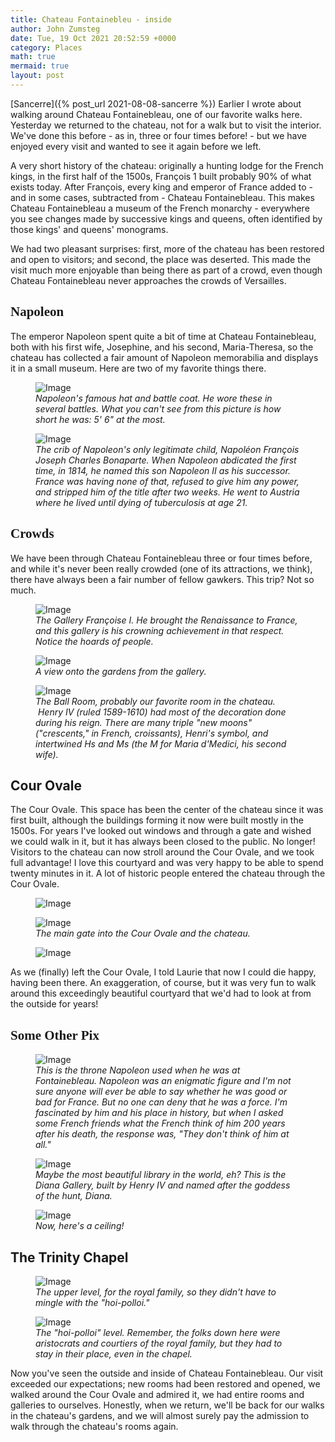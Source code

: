 ```yaml
---
title: Chateau Fontainebleu - inside
author: John Zumsteg
date: Tue, 19 Oct 2021 20:52:59 +0000
category: Places
math: true
mermaid: true
layout: post
---
```


[Sancerre]({% post_url 2021-08-08-sancerre %})
Earlier I wrote about walking around Chateau Fontainebleau, one of our favorite walks here. Yesterday we returned to the chateau, not for a walk but to visit the interior. We've done this before - as in, three or four times before! - but we have enjoyed every visit and wanted to see it again before we left.

A very short history of the chateau: originally a hunting lodge for the French kings, in the first half of the 1500s, François 1 built probably 90% of what exists today. After François, every king and emperor of France added to - and in some cases, subtracted from - Chateau Fontainebleau. This makes Chateau Fontainebleau a museum of the French monarchy - everywhere you see changes made by successive kings and queens, often identified by those kings' and queens' monograms.

We had two pleasant surprises: first, more of the chateau has been restored and open to visitors; and second, the place was deserted. This made the visit much more enjoyable than being there as part of a crowd, even though Chateau Fontainebleau never approaches the crowds of Versailles.
<h2 style="font-family: verdana;">Napoleon</h2>
The emperor Napoleon spent quite a bit of time at Chateau Fontainebleau, both with his first wife, Josephine, and his second, Maria-Theresa, so the chateau has collected a fair amount of Napoleon memorabilia and displays it in a small museum. Here are two of my favorite things there.

<figure class = "portrait">
	<img src="{{"/assets/images/2021/10/DSC01819.jpg" | prepend: site.baseurl | prepend: site.url }}" alt="Image"  | prepend: site.baseurl | prepend: site.url }}" alt="Image" />
	<figcaption><em>Napoleon's famous hat and battle coat. He wore these in several battles. What you can't see from this picture is how short he was: 5' 6" at the most.</em></figcaption>
</figure>

<figure class="landscape">
	<img src="{{"/assets/images/2021/10/DSC01820.jpg" | prepend: site.baseurl | prepend: site.url }}" alt="Image"  | prepend: site.baseurl | prepend: site.url }}" alt="Image" />
	<figcaption><em>The crib of Napoleon's only legitimate child, Napoléon François Joseph Charles Bonaparte. When Napoleon abdicated the first time, in 1814, he named this son Napoleon II as his successor. France was having none of that, refused to give him any power, and stripped him of the title after two weeks. He went to Austria where he lived until dying of tuberculosis at age 21.</em></figcaption>
</figure>


<h2 style="font-family: verdana;">Crowds</h2>
We have been through Chateau Fontainebleau three or four times before, and while it's never been really crowded (one of its attractions, we think), there have always been a fair number of fellow gawkers. This trip? Not so much.

<figure class="landscape">
	<img src="{{"/assets/images/2021/10/DSC01846.jpg" | prepend: site.baseurl | prepend: site.url }}" alt="Image"  | prepend: site.baseurl | prepend: site.url }}" alt="Image" />
	<figcaption><em>The Gallery Françoise I. He brought the Renaissance to France, and this gallery is his crowning achievement in that respect. Notice the hoards of people.</em></figcaption>
</figure>



<figure>
	<img src="{{"/assets/images/2021/10/DSC01843.jpg" | prepend: site.baseurl | prepend: site.url }}" alt="Image"  | prepend: site.baseurl | prepend: site.url }}" alt="Image" />
	<figcaption><em>A view onto the gardens from the gallery.</em></figcaption>
</figure>



<figure class="landscape">
	<img src="{{"/assets/images/2021/10/DSC01867.jpg" | prepend: site.baseurl | prepend: site.url }}" alt="Image"  | prepend: site.baseurl | prepend: site.url }}" alt="Image" />
	<figcaption><em>The Ball Room, probably our favorite room in the chateau. &nbsp;Henry IV (ruled 1589-1610) had most of the decoration done during his reign. There are many triple "new moons" ("crescents," in French, croissants), Henri's symbol, and intertwined Hs and Ms (the M for Maria d'Medici, his second wife).</em></figcaption>
</figure>


<h2>Cour Ovale</h2>
The Cour Ovale. This space has been the center of the chateau since it was first built, although the buildings forming it now were built mostly in the 1500s. For years I've looked out windows and through a gate and wished we could walk in it, but it has always been closed to the public. No longer! Visitors to the chateau can now stroll around the Cour Ovale, and we took full advantage! I love this courtyard and was very happy to be able to spend twenty minutes in it. A lot of historic people entered the chateau through the Cour Ovale.

<figure>
	<img src="{{"/assets/images/2021/10/DSC01901.jpg" | prepend: site.baseurl | prepend: site.url }}" alt="Image"  | prepend: site.baseurl | prepend: site.url }}" alt="Image" />
	<figcaption></figcaption>
</figure>



<figure class="landscape">
	<img src="{{"/assets/images/2021/10/DSC01911.jpg" | prepend: site.baseurl | prepend: site.url }}" alt="Image"  | prepend: site.baseurl | prepend: site.url }}" alt="Image" />
	<figcaption><em>The main gate into the Cour Ovale and the chateau.</em></figcaption>
</figure>


<figure class="portrait">
	<img src="{{"/assets/images/2021/10/DSC01915.jpg" | prepend: site.baseurl | prepend: site.url }}" alt="Image"  | prepend: site.baseurl | prepend: site.url }}" alt="Image" />
	<figcaption><em></em></figcaption>
</figure>

As we (finally) left the Cour Ovale, I told Laurie that now I could die happy, having been there. An exaggeration, of course, but it was very fun to walk around this exceedingly beautiful courtyard that we'd had to look at from the outside for years!
<h2 style="font-family: verdana;">Some Other Pix</h2>
<figure class = "portrait">
	<img src="{{"/assets/images/2021/10/DSC01924.jpg" | prepend: site.baseurl | prepend: site.url }}" alt="Image"  | prepend: site.baseurl | prepend: site.url }}" alt="Image" />
	<figcaption><em>This is the throne Napoleon used when he was at Fontainebleau. Napoleon was an enigmatic figure and I'm not sure anyone will ever be able to say whether he was good or bad for France. But no one can deny that he was a force. I'm fascinated by him and his place in history, but when I asked some French friends what the French think of him 200 years after his death, the response was, "They don't think of him at all."</em></figcaption>
</figure>



<figure class="landscape">
	<img src="{{"/assets/images/2021/10/DSC01921.jpg" | prepend: site.baseurl | prepend: site.url }}" alt="Image"  | prepend: site.baseurl | prepend: site.url }}" alt="Image" />
	<figcaption><em>Maybe the most beautiful library in the world, eh? This is the Diana Gallery, built by Henry IV and named after the goddess of the hunt, Diana.</em></figcaption>
</figure>



<figure class="landscape">
	<img src="{{"/assets/images/2021/10/DSC01857.jpg" | prepend: site.baseurl | prepend: site.url }}" alt="Image"  | prepend: site.baseurl | prepend: site.url }}" alt="Image" />
	<figcaption><em>Now, here's a ceiling!</em></figcaption>
</figure>


<h2>The Trinity Chapel</h2>
<figure class="landscape">
	<img src="{{"/assets/images/2021/10/DSC01827.jpg" | prepend: site.baseurl | prepend: site.url }}" alt="Image"  | prepend: site.baseurl | prepend: site.url }}" alt="Image" />
	<figcaption><em>The upper level, for the royal family, so they didn't have to mingle with the "hoi-polloi."</em></figcaption>
</figure>



<figure class = "portrait">
	<img src="{{"/assets/images/2021/10/DSC01928.jpg" | prepend: site.baseurl | prepend: site.url }}" alt="Image"  | prepend: site.baseurl | prepend: site.url }}" alt="Image" />
	<figcaption><em>The "hoi-polloi" level. Remember, the folks down here were aristocrats and courtiers of the royal family, but they had to stay in their place, even in the chapel.</em></figcaption>
</figure>



Now you've seen the outside and inside of Chateau Fontainebleau. Our visit exceeded our expectations; new rooms had been restored and opened, we walked around the Cour Ovale and admired it, we had entire rooms and galleries to ourselves. Honestly, when we return, we'll be back for our walks in the chateau's gardens, and we will almost surely pay the admission to walk through the chateau's rooms again.
